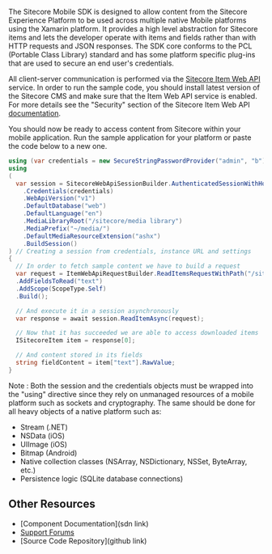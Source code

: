 The Sitecore Mobile SDK is designed to allow content from the Sitecore Experience Platform to be used across multiple native Mobile platforms using the Xamarin platform. It provides a high level abstraction for Sitecore items and lets the developer operate with items and fields rather than with HTTP requests and JSON responses. The SDK core conforms to the PCL (Portable Class Library) standard and has some platform specific plug-ins that are used to secure an end user's credentials.


All client-server communication is performed via the [Sitecore Item Web API](http://sdn.sitecore.net/Products/Sitecore%20Item%20Web%20API/SitecoreItemWebApi12.aspx) service. In order to run the sample code, you should install latest version of the Sitecore CMS and make sure that the Item Web API service is enabled. For more details see the "Security" section of the Sitecore Item Web API [documentation](http://sdn.sitecore.net/upload/sdn5/modules/sitecore%20item%20web%20api/sitecore_item_web_api_developer_guide_sc66-71-a4.pdf).


You should now be ready to access content from Sitecore within your mobile application. Run the sample application for your platform or paste the code below to a new one.


```csharp
using (var credentials = new SecureStringPasswordProvider("admin", "b")) // securing credentials, entered by the end user
using 
(
  var session = SitecoreWebApiSessionBuilder.AuthenticatedSessionWithHost(instanceUrl)
    .Credentials(credentials)
    .WebApiVersion("v1")
    .DefaultDatabase("web")
    .DefaultLanguage("en")
    .MediaLibraryRoot("/sitecore/media library")
    .MediaPrefix("~/media/")
    .DefaultMediaResourceExtension("ashx")
    .BuildSession()
) // Creating a session from credentials, instance URL and settings
{
  // In order to fetch sample content we have to build a request
  var request = ItemWebApiRequestBuilder.ReadItemsRequestWithPath("/sitecore/content/home")
  .AddFieldsToRead("text")
  .AddScope(ScopeType.Self)
  .Build();

  // And execute it in a session asynchronously
  var response = await session.ReadItemAsync(request);

  // Now that it has succeeded we are able to access downloaded items
  ISitecoreItem item = response[0];

  // And content stored in its fields
  string fieldContent = item["text"].RawValue;
}
```

Note : Both the session and the credentials objects must be wrapped into the "using" directive since they rely on unmanaged resources of a mobile platform such as sockets and cryptography. The same should be done for all heavy objects of a native platform such as: 

* Stream (.NET)
* NSData (iOS)
* UIImage (iOS)
* Bitmap (Android)
* Native collection classes (NSArray, NSDictionary, NSSet, ByteArray, etc.)
* Persistence logic (SQLite database connections)


## Other Resources

* [Component Documentation](sdn link)
* [Support Forums](http://sdn.sitecore.net/Forum.aspx?)
* [Source Code Repository](github link)
